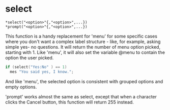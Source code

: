 # select
```
*select("<option>"{,"<option>",...})
*prompt("<option>"{,"<option>",...})
```

This function is a handy replacement for 'menu' for some specific cases where
you don't want a complex label structure - like, for example, asking simple yes-
no questions. It will return the number of menu option picked, starting with 1.
Like 'menu', it will also set the variable @menu to contain the option the user
picked.

```c
if (select("Yes:No" ) == 1)
  mes "You said yes, I know.";
```

And like 'menu', the selected option is consistent with grouped options
and empty options.

'prompt' works almost the same as select, except that when a character clicks
the Cancel button, this function will return 255 instead.
